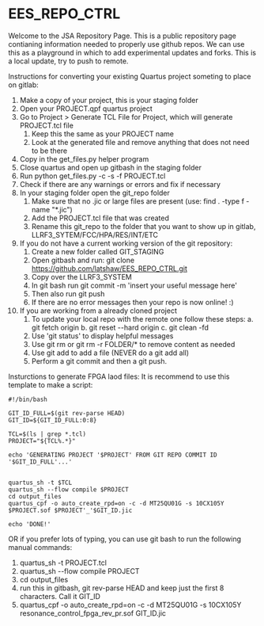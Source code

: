 # EES_REPO_CTRL
Welcome to the JSA Repository Page. This is a public repository page contianing information needed to properly use github repos. We can use this as a playground in which to add experimental updates and forks. 
This is a local update, try to push to remote.

Instructions for converting your existing Quartus project someting to place on gitlab:


1. Make a copy of your project, this is your staging folder
2. Open your PROJECT.qpf quartus project
3. Go to Project > Generate TCL File for Project, which will generate PROJECT.tcl file 
	1. Keep this the same as your PROJECT name
	2. Look at the generated file and remove anything that does not need to be there
4. Copy in the get_files.py helper program
5. Close quartus and open up gitbash in the staging folder
6. Run python get_files.py -c -s -f PROJECT.tcl 
7. Check if there are any warnings or errors and fix if necessary
8. In your staging folder open the git_repo folder
	1. Make sure that no .jic or large files are present (use: find . -type f -name "*.jic")
	2. Add the PROJECT.tcl file that was created
	3. Rename this git_repo to the folder that you want to show up in gitlab, LLRF3_SYTEM/FCC/HPA/RES/INT/ETC
9. If you do not have a current working version of the git repository:
	1. Create a new folder called GIT_STAGING
	2. Open gitbash and run: git clone https://github.com/latshaw/EES_REPO_CTRL.git
	3. Copy over the LLRF3_SYSTEM
	4. In git bash run git commit -m 'insert your useful message here'
	5. Then also run git push
	6. If there are no error messages then your repo is now online! :)
10. If you are working from a already cloned project
	1. To update your local repo with the remote one follow these steps:
		a. git fetch origin
  		b. git reset --hard origin
    	c. git clean -fd
	3. Use 'git status' to display helpful messages
	4. Use git rm <file> or git rm -r FOLDER/* to remove content as needed
	5. Use git add <file> to add a file (NEVER do a git add all)
	6. Perform a git commit and then a git push.


Insturctions to generate FPGA laod files:
It is recommend to use this template to make a script:

```
#!/bin/bash

GIT_ID_FULL=$(git rev-parse HEAD)
GIT_ID=${GIT_ID_FULL:0:8}

TCL=$(ls | grep *.tcl)
PROJECT="${TCL%.*}"

echo 'GENERATING PROJECT '$PROJECT' FROM GIT REPO COMMIT ID '$GIT_ID_FULL'...'


quartus_sh -t $TCL
quartus_sh --flow compile $PROJECT
cd output_files
quartus_cpf -o auto_create_rpd=on -c -d MT25QU01G -s 10CX105Y $PROJECT.sof $PROJECT'_'$GIT_ID.jic

echo 'DONE!'
```

OR if you prefer lots of typing, you can use git bash to run the following manual commands:

1. quartus_sh -t PROJECT.tcl
2. quartus_sh --flow compile PROJECT
3. cd output_files
4. run this in gitbash, git rev-parse HEAD  and keep just the first 8 characters. Call it GIT_ID
4. quartus_cpf -o auto_create_rpd=on -c -d MT25QU01G -s 10CX105Y resonance_control_fpga_rev_pr.sof GIT_ID.jic
